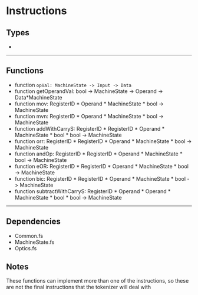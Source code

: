 # Instructions

## Types
*
---
## Functions

* function `opVal: MachineState -> Input -> Data`
* function getOperandVal: bool -> MachineState -> Operand -> Data*MachineState
* function mov: RegisterID * Operand * MachineState * bool -> MachineState
* function mvn: RegisterID * Operand * MachineState * bool -> MachineState
* function addWithCarryS: RegisterID * RegisterID * Operand * MachineState * bool * bool -> MachineState
* function orr: RegisterID * RegisterID * Operand * MachineState * bool -> MachineState
* function andOp: RegisterID * RegisterID * Operand * MachineState * bool -> MachineState
* function eOR: RegisterID * RegisterID * Operand * MachineState * bool -> MachineState
* function bic: RegisterID * RegisterID * Operand * MachineState * bool -> MachineState
* function subtractWithCarryS: RegisterID * Operand * Operand * MachineState * bool * bool -> MachineState

---
## Dependencies

* Common.fs
* MachineState.fs
* Optics.fs

## Notes

These functions can implement more than one of the instructions, so these are not the final instructions that the tokenizer will deal with

